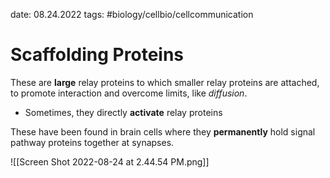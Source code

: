 date: 08.24.2022
tags:   #biology/cellbio/cellcommunication 
# Scaffolding Proteins
These are **large** relay proteins to which smaller relay proteins are attached, to promote interaction and overcome limits, like *diffusion*.
- Sometimes, they directly **activate** relay proteins

These have been found in brain cells where they **permanently** hold signal pathway proteins together at synapses.

![[Screen Shot 2022-08-24 at 2.44.54 PM.png]]